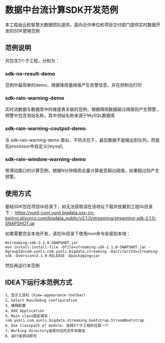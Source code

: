 # 数据中台流计算SDK开发范例

本工程由云粒智慧大数据团队提供，面向合作单位和项目交付部门提供实时数据开发的SDK使用范例


## 范例说明

共包含3个子工程，分别为：

### sdk-no-result-demo
范例中最简单的demo，根据降雨量阈值产生告警信息，并在控制台打印

### sdk-rain-warning-demo
实时流数据与数据库中的维度表关联的范例，根据降雨数据超过阈值则产生预警，预警中包含测站名称。其中测站名称来源于MySQL数据库

### sdk-rain-warning-coutput-demo
与 sdk-rain-warning-demo 类似，不同点在于，最后数据不是输出到队列，而是在processor中自定义(mysql),

### sdk-rain-window-warning-demo
带滑动窗口的计算范例，根据N分钟降雨总量计算是否超过阈值，如果超过则产生预警。

## 使用方式

基础SDK包在项目lib目录下，如无法获取请在该地址下载并放置到工程lib目录下：
https://yunli-com.yunli.bigdata.oss-cn-beijing.aliyuncs.com/bigdata_public/v2.1.0/streaming/streaming-sdk-2.1.0-SNAPSHOT.jar

如果需要完全本地开发，请在lib目录下使用mvn命令安装到本地：

```
#streaming-sdk-2.1.0-SNAPSHOT.jar
mvn install:install-file -Dfile=streaming-sdk-2.1.0-SNAPSHOT.jar -DgroupId=com.yunli.com.yunli.bigdata.streaming -DartifactId=streaming-sdk -Dversion=2.1.0-RELEASE -Dpackaging=jar

```
然后再运行本范例

## IDEA下运行本范例方式

    1、显示工具栏（View-appearance-toolbar）
    2、Select Run/Debug configuration
    3、编辑配置
    4、Add Application
    5、Main class固定填写：com.yunli.com.yunli.bigdata.streaming.bootstrap.StreamBootstrap
    6、Use classpath of module: 选择3个子工程的任意一个
    7、Working directory选择对应的文件夹路径
    8、运行或调试即可